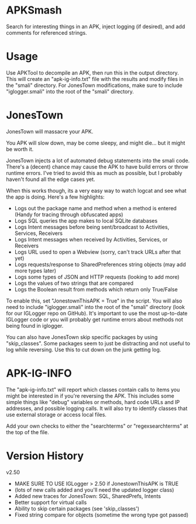 APKSmash
========

Search for interesting things in an APK, inject logging (if desired), and add
comments for referenced strings.


Usage
=====

Use APKTool to decompile an APK, then run this in the output directory. This
will create an "apk-ig-info.txt" file with the results and modify files in
the "smali" directory. For JonesTown modifications, make sure to include
"iglogger.smali" into the root of the "smali" directory.


JonesTown
=========

JonesTown will massacre your APK.

You APK will slow down, may be come sleepy, and might die... but it might
be worth it.

JonesTown injects a lot of automated debug statements into the smali code. 
There's  a (decent) chance may cause the APK to have build errors or throw 
runtime errors. I've tried to avoid this as much as possible, but I probably
haven't found all the edge cases yet.

When this works though, its a very easy way to watch logcat and see what
the app is doing. Here's a few highlights:

 + Logs out the package name and method when a method is entered (Handy for tracing through obfuscated apps)
 + Logs SQL queries the app makes to local SQLite databases
 + Logs Intent messages before being sent/broadcast to Activities, Services, Receivers
 + Logs Intent messages when received by Activities, Services, or Receivers
 + Logs URL used to open a Webview (sorry, can't track URLs after that yet)
 + Logs requests/response to SharedPreferences string objects (may add more types later)
 + Logs some types of JSON and HTTP requests (looking to add more)
 + Logs the values of two strings that are compared 
 + Logs the Boolean result from methods which return only True/False

To enable this, set "JonestownThisAPK = True" in the script. You will also
need to include "iglogger.smali" into the root of the "smali" directory 
(look for our IGLogger repo on GitHub). It's important to use the most
up-to-date IGLogger code or you will probably get runtime errors about methods
not being found in iglogger.

You can also have JonesTown skip specific packages by using "skip_classes".
Some packages seem to just be distracting and not useful to log while 
reversing. Use this to cut down on the junk getting log.

APK-IG-INFO
===========

The "apk-ig-info.txt" will report which classes contain calls to items you
might be interested in if you're reversing the APK. This includes some simple
things like "debug" variables or methods, hard code URLs and IP addresses,
and possible logging calls. It will also try to identify classes that use
external storage or access local files.

Add your own checks to either the "searchterms" or "regexsearchterms" at the
top of the file.



Version History
===============

v2.50 

 + MAKE SURE TO USE IGLogger > 2.50 if JonestownThisAPK is TRUE
 + (lots of new calls added and you'll need the updated logger class)
 + Added new traces for JonesTown: SQL, SharedPrefs, Intents
 + Better support for virtual calls 
 + Ability to skip certain packages (see 'skip_classes')
 + Fixed string compare for objects (sometime the wrong type got passed)
